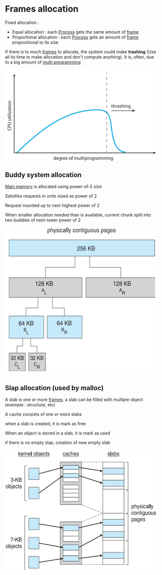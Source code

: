 # Frames allocation

Fixed allocation :
- Equal allocation : each [Process](../Process.md) gets the same amount of [frame](Paging.md)
- Proportional allocation : each [Process](../Process.md) gets an amount of [frame](Paging.md) propositional to its size

If there is to much [frames](Paging.md) to allocate, the system could make **trashing** (Use all its time to make allocation and don't compute anything). It is, often, due to a big amount of [multi programming](../Thread.md) 

![](attachments/Pasted%20image%2020230612173931.png)

## Buddy system allocation

[Main memory](../Main%20memory.md) is allocated using power-of-2 size

Satisfies requests in units sized as power of 2

Request rounded up to next highest power of 2

When smaller allocation needed than is available, current chunk split into two buddies of next-lower power of 2

![](attachments/Pasted%20image%2020230612163913.png)

## Slap allocation (used by malloc)

A slab is one or more [frames](Paging.md). a slab can be filled with multiple object (exemple : structure, etc)

A cache consists of one or more slabs

when a slab is created, it is mark as free

When an object is stored in a slab, it is mark as used

if there is no empty slap, creation of new empty slab

![](attachments/Pasted%20image%2020230612164917.png)